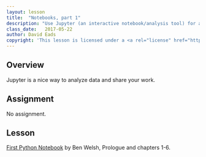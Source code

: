 ```yaml
---
layout: lesson
title:  "Notebooks, part 1"
description: "Use Jupyter (an interactive notebook/analysis tool) for advanced visualization and analysis."
class_date:   2017-05-22
author: David Eads
copyright: 'This lesson is licensed under a <a rel="license" href="http://creativecommons.org/licenses/by-sa/4.0/">Creative Commons Attribution-ShareAlike 4.0 International License</a>.'
---
```


## Overview

Jupyter is a nice way to analyze data and share your work.

## Assignment

No assignment.

## Lesson

[First Python Notebook](http://first-python-notebook.readthedocs.io/en/latest/) by Ben Welsh, Prologue and chapters 1-6.
